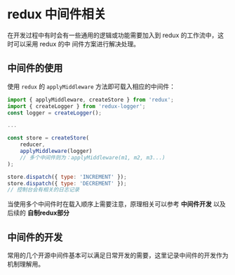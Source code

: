 # redux 中间件相关
在开发过程中有时会有一些通用的逻辑或功能需要加入到 redux 的工作流中，这时可以采用 redux 的中
间件方案进行解决处理。

## 中间件的使用  
使用 `redux` 的 `applyMiddleware` 方法即可载入相应的中间件：
```javascript
import { applyMiddleware, createStore } from 'redux';
import { createLogger } from 'redux-logger';
const logger = createLogger();

...

const store = createStore(
    reducer,
    applyMiddleware(logger)
    // 多个中间件则为：applyMiddleware(m1, m2, m3...)
);

store.dispatch({ type: 'INCREMENT' });
store.dispatch({ type: 'DECREMENT' });
// 控制台会有相关的日志记录
```

当使用多个中间件时在载入顺序上需要注意，原理相关可以参考 **中间件开发** 以及后续的 **自制redux部分**

## 中间件的开发  
常用的几个开源中间件基本可以满足日常开发的需要，这里记录中间件的开发作为机制理解用。  
